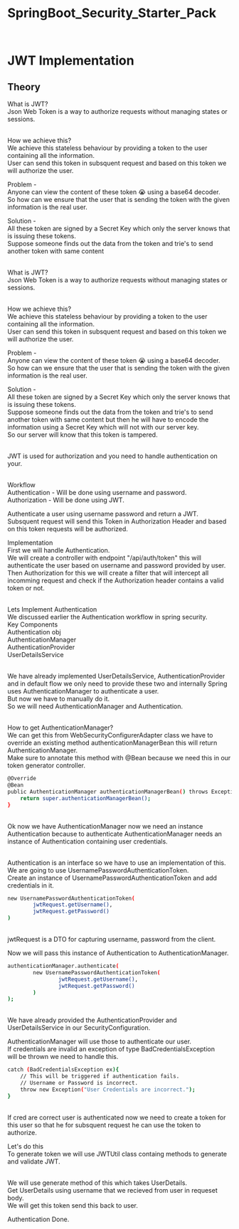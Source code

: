 # SpringBoot_Security_Starter_Pack<br><br>

# JWT Implementation<br>

## Theory <br>

What is JWT?<br>
Json Web Token is a way to authorize requests without managing states or sessions.<br><br>

How we achieve this?<br>
We achieve this stateless behaviour by providing a token to the user containing all the information.<br>
User can send this token in subsquent request and based on this token we will authorize the user.<br>

Problem -<br>
Anyone can view the content of these token 😭 using a base64 decoder.<br>
So how can we ensure that the user that is sending the token with the given information is the real user.<br>

Solution -<br>
All these token are signed by a Secret Key which only the server knows that is issuing these tokens.<br>
Suppose someone finds out the data from the token and trie's to send another token with same content <br><br>

What is JWT?<br>
Json Web Token is a way to authorize requests without managing states or sessions.<br><br>

How we achieve this?<br>
We achieve this stateless behaviour by providing a token to the user containing all the information.<br>
User can send this token in subsquent request and based on this token we will authorize the user.<br>

Problem -<br>
Anyone can view the content of these token 😭 using a base64 decoder.<br>
So how can we ensure that the user that is sending the token with the given information is the real user.<br>

Solution -<br>
All these token are signed by a Secret Key which only the server knows that is issuing these tokens.<br>
Suppose someone finds out the data from the token and trie's to send another token with same content but then he will have to encode the information using a Secret Key which will not with our server key.<br>
So our server will know that this token is tampered.<br><br>

JWT is used for authorization and you need to handle authentication on your.<br><br>

Workflow<br>
Authentication - Will be done using username and password.<br>
Authorization - Will be done using JWT.<br>

Authenticate a user using username password and return a JWT.<br>
Subsquent request will send this Token in Authorization Header and based on this token requests will be authorized.<br>

Implementation<br>
First we will handle Authentication.<br>
We will create a controller with endpoint "/api/auth/token" this will authenticate the user based on username and password provided by user.<br>
Then Authorization for this we will create a filter that will intercept all incomming request and check if the Authorization header contains a valid token or not.<br><br>

Lets Implement Authentication<br>
We discussed earlier the Authentication workflow in spring security.<br>
Key Components <br>
Authentication obj<br>
AuthenticationManager<br>
AuthenticationProvider<br>
UserDetailsService<br><br>

We have already implemented UserDetailsService, AuthenticationProvider and in default flow we only need to provide these two and internally Spring uses AuthenticationManager to authenticate a user.<br>
But now we have to manually do it.<br>
So we will need AuthenticationManager and Authentication.<br><br>

How to get AuthenticationManager?<br>
We can get this from WebSecurityConfigurerAdapter class we have to override an existing method authenticationManagerBean this will return AuthenticationManager.<br>
Make sure to annotate this method with @Bean because we need this in our token generator controller.<br>

```sh
@Override
@Bean
public AuthenticationManager authenticationManagerBean() throws Exception {
    return super.authenticationManagerBean();
}
```
<br>
Ok now we have AuthenticationManager now we need an instance Authentication because to authenticate AuthenticationManager needs an instance of Authentication containing user credentials.<br><br>

Authentication is an interface so we have to use an implementation of this.<br>
We are going to use UsernamePasswordAuthenticationToken.<br>
Create an instance of UsernamePasswordAuthenticationToken
and add credentials in it.<br>

```sh
new UsernamePasswordAuthenticationToken(
        jwtRequest.getUsername(),
        jwtRequest.getPassword()
)
```
<br>
jwtRequest is a DTO for capturing username, password from the client.<br>

Now we will pass this instance of Authentication to AuthenticationManager.<br>

```sh
authenticationManager.authenticate(
        new UsernamePasswordAuthenticationToken(
                jwtRequest.getUsername(),
                jwtRequest.getPassword()
        )
);
```
<br>
We have already provided the AuthenticationProvider and UserDetailsService in our SecurityConfiguration.<br>

AuthenticationManager will use those to authenticate our user.<br>
If credentials are invalid an exception of type BadCredentialsException<br>
will be thrown we need to handle this.<br>
```sh
catch (BadCredentialsException ex){
    // This will be triggered if authentication fails.
    // Username or Password is incorrect.
    throw new Exception("User Credentials are incorrect.");
}
```
<br>
If cred are correct user is authenticated now we need to create a token for this user so that he for subsquent request he can use the token to authorize.<br>

Let's do this <br>
To generate token we will use JWTUtil class containg methods to generate and validate JWT.<br><br>

We will use generate method of this which takes UserDetails.<br>
Get UserDetails using username that we recieved from user in requeset body.<br>
We will get this token send this back to user.<br>

Authentication Done.<br>





